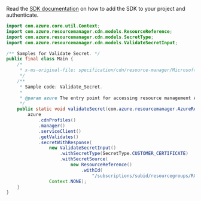 Read the [SDK documentation](https://github.com/Azure/azure-sdk-for-java/blob/azure-resourcemanager_2.12.0/sdk/resourcemanager/azure-resourcemanager/README.md) on how to add the SDK to your project and authenticate.

```java
import com.azure.core.util.Context;
import com.azure.resourcemanager.cdn.models.ResourceReference;
import com.azure.resourcemanager.cdn.models.SecretType;
import com.azure.resourcemanager.cdn.models.ValidateSecretInput;

/** Samples for Validate Secret. */
public final class Main {
    /*
     * x-ms-original-file: specification/cdn/resource-manager/Microsoft.Cdn/stable/2021-06-01/examples/Validate_Secret.json
     */
    /**
     * Sample code: Validate_Secret.
     *
     * @param azure The entry point for accessing resource management APIs in Azure.
     */
    public static void validateSecret(com.azure.resourcemanager.AzureResourceManager azure) {
        azure
            .cdnProfiles()
            .manager()
            .serviceClient()
            .getValidates()
            .secretWithResponse(
                new ValidateSecretInput()
                    .withSecretType(SecretType.CUSTOMER_CERTIFICATE)
                    .withSecretSource(
                        new ResourceReference()
                            .withId(
                                "/subscriptions/subid/resourcegroups/RG/providers/Microsoft.KeyVault/vault/kvName/certificate/certName")),
                Context.NONE);
    }
}
```
